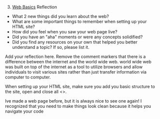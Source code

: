 3. [Web Basics](3_web_basics/readme.md) Reflection

* What 2 new things did you learn about the web?
* What are some important things to remember when setting up your HTML site?
* How did you feel when you saw your web page live?
* Did you have an "aha" moments or were any concepts solidified?
* Did you find any resources on your own that helped you better understand a topic? If so, please list it.

 Add your reflection here. Remove the comment markers 
that there is a difference between the internet and the world wide web. world wide web was built on top of the internet as a tool to utilize browsers and allow individuals to visit various sites rather than just transfer information via computer to computer.

When setting up your HTML site, make sure you add you basic structure to the site, open and close all <>.

Ive made a web page before, but it is always nice to see one again!
I recognized that you need to make things look clean because it helps you navigate your code